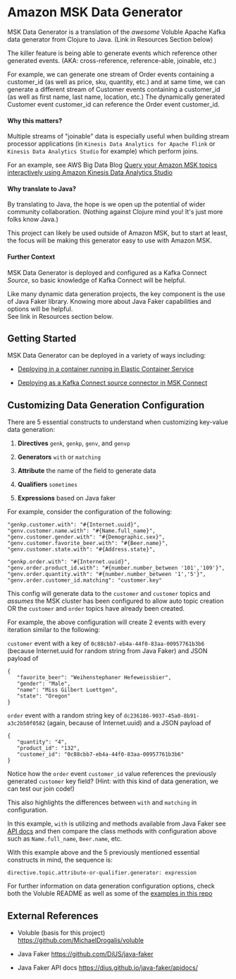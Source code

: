 # Amazon MSK Data Generator

MSK Data Generator is a translation of the *awesome* Voluble Apache Kafka
data generator from Clojure to Java.  (Link in Resources Section below)

The killer feature is being able to generate
events which reference other generated events.  (AKA: cross-reference, reference-able, joinable, etc.)

For example, we can generate one stream of Order events containing a customer_id (as well as price, sku, quantity, etc.)
and at same time, we can generate a different stream of Customer events containing a customer_id (as well as first name, last name, location, etc.)
The dynamically generated Customer event customer_id can reference the Order event customer_id.

#### Why this matters?

Multiple streams of "joinable" data is especially useful when building
stream processor applications (in `Kinesis Data Analytics for Apache Flink` or `Kinesis Data
Analytics Studio` for example) which perform joins.

For an example, see AWS Big Data Blog [Query your Amazon MSK topics interactively using Amazon Kinesis Data Analytics Studio](https://aws.amazon.com/blogs/big-data/query-your-amazon-msk-topics-interactively-using-amazon-kinesis-data-analytics-studio/)

#### Why translate to Java?

By translating to Java, the hope is we open up the potential of wider community
collaboration.  (Nothing against Clojure mind you!  It's just more folks know Java.)

This project can likely be used outside of Amazon MSK, but to start at least, the focus will be making
this generator easy to use with Amazon MSK.

#### Further Context

MSK Data Generator is deployed and configured as a Kafka Connect _Source_,
so basic knowledge of Kafka Connect will be helpful.

Like many dynamic data generation projects, the key component is the use
of Java Faker library.  Knowing more about Java Faker capabilities and options will be helpful.  
See link in Resources section below.

## Getting Started

MSK Data Generator can be deployed in a variety of ways including:

* [Deploying in a container running in Elastic Container Service](./docs/msk-data-gen-container-deploy.md)

* [Deploying as a Kafka Connect source connector in MSK Connect](./docs/msk-connect-deploy.md)

## Customizing Data Generation Configuration

There are 5 essential constructs to understand when customizing key-value data generation:

1. **Directives** `genk`, `genkp`, `genv`, and `genvp`

2. **Generators** `with` or `matching`

3. **Attribute** the name of the field to generate data

4. **Qualifiers** `sometimes`

5. **Expressions** based on Java faker

For example, consider the configuration of the following:

```
"genkp.customer.with": "#{Internet.uuid}",
"genv.customer.name.with": "#{Name.full_name}",
"genv.customer.gender.with": "#{Demographic.sex}",
"genv.customer.favorite_beer.with": "#{Beer.name}",
"genv.customer.state.with": "#{Address.state}",

"genkp.order.with": "#{Internet.uuid}",
"genv.order.product_id.with": "#{number.number_between '101','109'}",
"genv.order.quantity.with": "#{number.number_between '1','5'}",
"genv.order.customer_id.matching": "customer.key"
```

This config will generate data to the `customer` and `customer` topics and _assumes_ the MSK cluster has been configured to allow auto topic creation OR the `customer` and `order` topics have already been created.

For example, the above configuration will create 2 events with every iteration similar to the following:

`customer` event with a key of `0c88cbb7-eb4a-44f0-83aa-00957761b3b6` (because Internet.uuid for random string from Java Faker) and JSON payload of

```
{
   "favorite_beer": "Weihenstephaner Hefeweissbier",
   "gender": "Male",
   "name": "Miss Gilbert Luettgen",
   "state": "Oregon"
}
```

`order` event with a random string key of `dc236186-9037-45a0-8b91-a3c2b50f0582` (again, because of Internet.uuid)
and a JSON payload of

```
{
   "quantity": "4",
   "product_id": "132",
   "customer_id": "0c88cbb7-eb4a-44f0-83aa-00957761b3b6"
}
```

Notice how the `order` event `customer_id` value references the previously generated `customer` key field?  (Hint: with this kind of data generation, we can test our join code!)

This also highlights the differences between `with` and `matching` in configuration.

In this example, `with` is utilizing and methods available from Java Faker see [API docs](https://dius.github.io/java-faker/apidocs/) and then compare the class methods with configuration above such as `Name.full_name`, `Beer.name`, etc.


With this example above and the 5 previously mentioned essential constructs in mind, the sequence is:

`directive.topic.attribute-or-qualifier.generator: expression`

For further information on data generation configuration options, check both the Voluble README as well as some of the
[examples in this repo](./examples/)


## External References

* Voluble (basis for this project) https://github.com/MichaelDrogalis/voluble

* Java Faker https://github.com/DiUS/java-faker

* Java Faker API docs https://dius.github.io/java-faker/apidocs/
